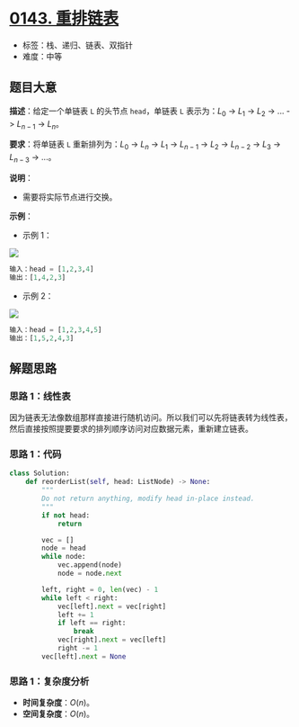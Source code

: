 # [0143. 重排链表](https://leetcode.cn/problems/reorder-list/)

- 标签：栈、递归、链表、双指针
- 难度：中等

## 题目大意

**描述**：给定一个单链表 `L` 的头节点 `head`，单链表 `L` 表示为：$L_0$ -> $L_1$ -> $L_2$ -> ... -> $L_{n-1}$ -> $L_n$。

**要求**：将单链表 `L` 重新排列为：$L_0$ -> $L_n$ -> $L_1$ -> $L_{n-1}$ -> $L_2$ -> $L_{n-2}$ -> $L_3$ -> $L_{n-3}$ -> ...。

**说明**：

- 需要将实际节点进行交换。

**示例**：

- 示例 1：

![](https://pic.leetcode-cn.com/1626420311-PkUiGI-image.png)

```python
输入：head = [1,2,3,4]
输出：[1,4,2,3]
```

- 示例 2：

![](https://pic.leetcode-cn.com/1626420320-YUiulT-image.png)

```python
输入：head = [1,2,3,4,5]
输出：[1,5,2,4,3]
```

## 解题思路

### 思路 1：线性表

因为链表无法像数组那样直接进行随机访问。所以我们可以先将链表转为线性表，然后直接按照提要要求的排列顺序访问对应数据元素，重新建立链表。

### 思路 1：代码

```python
class Solution:
    def reorderList(self, head: ListNode) -> None:
        """
        Do not return anything, modify head in-place instead.
        """
        if not head:
            return

        vec = []
        node = head
        while node:
            vec.append(node)
            node = node.next

        left, right = 0, len(vec) - 1
        while left < right:
            vec[left].next = vec[right]
            left += 1
            if left == right:
                break
            vec[right].next = vec[left]
            right -= 1
        vec[left].next = None
```

### 思路 1：复杂度分析

- **时间复杂度**：$O(n)$。
- **空间复杂度**：$O(n)$。

